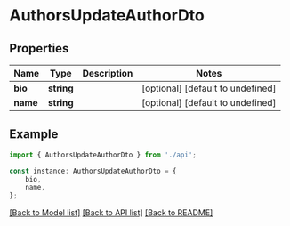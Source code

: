 # AuthorsUpdateAuthorDto


## Properties

Name | Type | Description | Notes
------------ | ------------- | ------------- | -------------
**bio** | **string** |  | [optional] [default to undefined]
**name** | **string** |  | [optional] [default to undefined]

## Example

```typescript
import { AuthorsUpdateAuthorDto } from './api';

const instance: AuthorsUpdateAuthorDto = {
    bio,
    name,
};
```

[[Back to Model list]](../README.md#documentation-for-models) [[Back to API list]](../README.md#documentation-for-api-endpoints) [[Back to README]](../README.md)
